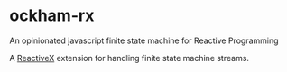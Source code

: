 # ockham-rx
An opinionated javascript finite state machine for Reactive Programming

A [ReactiveX](http://reactivex.io/) extension for handling finite state machine streams.

